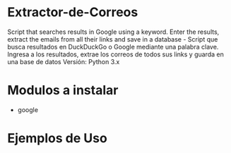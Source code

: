 # Extractor-de-Correos
Script that searches results in Google using a keyword. Enter the results, extract the emails from all their links and save in a database -
Script que busca resultados en DuckDuckGo o Google mediante una palabra clave. Ingresa a los resultados, extrae los correos de todos sus links y guarda en una base de datos
Versión: Python 3.x

# Modulos a instalar
- google

# Ejemplos de Uso

